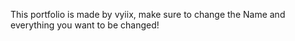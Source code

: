 This portfolio is made by vyiix, make sure to change the Name and everything you want to be changed!
